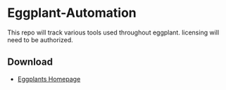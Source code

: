 # Eggplant-Automation
This repo will track various tools used throughout eggplant. licensing will need to be authorized.

## Download

 - [Eggplants Homepage](https://www.eggplantsoftware.com/eggplant-functional-downloads)

